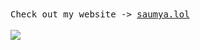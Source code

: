 <samp>
Check out my website -> <a href="https://saumya.lol">saumya.lol</a>
</samp>
<br /><br />
<img src="https://github.com/27Saumya/27Saumya/assets/64534496/a4ca793d-2e99-4b5d-8acf-1e62ee4888f2" />
